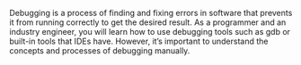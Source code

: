 Debugging is a process of finding and fixing errors in software that prevents it from running correctly to get the desired result. 
As a programmer and an industry engineer, you will learn how to use debugging tools such as gdb or built-in tools that IDEs have.
However, it’s important to understand the concepts and processes of debugging manually.
